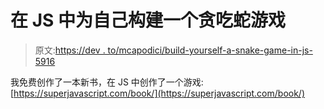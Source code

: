 # 在 JS 中为自己构建一个贪吃蛇游戏

> 原文:[https://dev . to/mcapodici/build-yourself-a-snake-game-in-js-5916](https://dev.to/mcapodici/build-yourself-a-snake-game-in-js-5916)

我免费创作了一本新书，在 JS 中创作了一个游戏:[https://superjavascript.com/book/](https://superjavascript.com/book/)